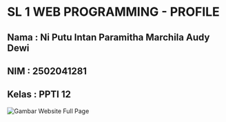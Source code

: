 # SL 1 WEB PROGRAMMING - PROFILE
## Nama  : Ni Putu Intan Paramitha Marchila Audy Dewi
## NIM   : 2502041281
## Kelas : PPTI 12

![Gambar Website Full Page](https://github.com/intanparamitha33/sl_profile/blob/master/website_display/sl_profile_webprogramming.png)
